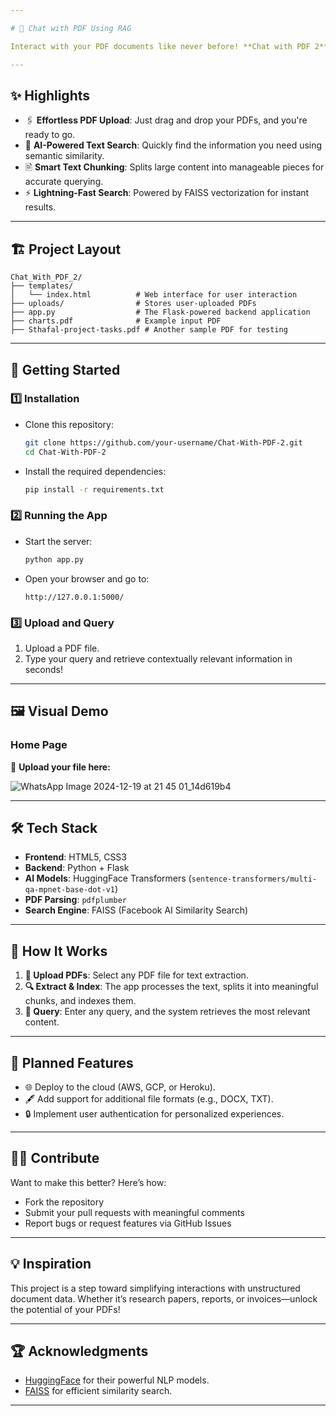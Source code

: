 ```yaml
---

# 💬 Chat with PDF Using RAG 

Interact with your PDF documents like never before! **Chat with PDF 2** makes it easy to upload, process, and query PDFs with the power of natural language processing and semantic search.

---
```


## ✨ Highlights
- 🖇️ **Effortless PDF Upload**: Just drag and drop your PDFs, and you're ready to go.
- 🧠 **AI-Powered Text Search**: Quickly find the information you need using semantic similarity.
- 🖹 **Smart Text Chunking**: Splits large content into manageable pieces for accurate querying.
- ⚡ **Lightning-Fast Search**: Powered by FAISS vectorization for instant results.

---

## 🏗️ Project Layout
```plaintext
Chat_With_PDF_2/
├── templates/
│   └── index.html          # Web interface for user interaction
├── uploads/                # Stores user-uploaded PDFs
├── app.py                  # The Flask-powered backend application
├── charts.pdf              # Example input PDF
├── Sthafal-project-tasks.pdf # Another sample PDF for testing
```

---

## 🚀 Getting Started

### 1️⃣ Installation
- Clone this repository:
  ```bash
  git clone https://github.com/your-username/Chat-With-PDF-2.git
  cd Chat-With-PDF-2
  ```
- Install the required dependencies:
  ```bash
  pip install -r requirements.txt
  ```

### 2️⃣ Running the App
- Start the server:
  ```bash
  python app.py
  ```
- Open your browser and go to:
  ```
  http://127.0.0.1:5000/
  ```

### 3️⃣ Upload and Query
1. Upload a PDF file.
2. Type your query and retrieve contextually relevant information in seconds!

---

## 🖼️ Visual Demo
### Home Page
🚀 **Upload your file here:**

![WhatsApp Image 2024-12-19 at 21 45 01_14d619b4](https://github.com/user-attachments/assets/bb558aad-f74c-44c2-8b33-1f52da23dd17)

---

## 🛠️ Tech Stack

- **Frontend**: HTML5, CSS3
- **Backend**: Python + Flask
- **AI Models**: HuggingFace Transformers (`sentence-transformers/multi-qa-mpnet-base-dot-v1`)
- **PDF Parsing**: `pdfplumber`
- **Search Engine**: FAISS (Facebook AI Similarity Search)

---

## 🧩 How It Works
1. **📂 Upload PDFs**: Select any PDF file for text extraction.
2. **🔍 Extract & Index**: The app processes the text, splits it into meaningful chunks, and indexes them.
3. **🤔 Query**: Enter any query, and the system retrieves the most relevant content.

---

## 🌟 Planned Features
- 🌐 Deploy to the cloud (AWS, GCP, or Heroku).
- 🖋️ Add support for additional file formats (e.g., DOCX, TXT).
- 🔒 Implement user authentication for personalized experiences.

---

## 👩‍💻 Contribute
Want to make this better? Here’s how:
- Fork the repository
- Submit your pull requests with meaningful comments
- Report bugs or request features via GitHub Issues

---

## 💡 Inspiration
This project is a step toward simplifying interactions with unstructured document data. Whether it’s research papers, reports, or invoices—unlock the potential of your PDFs!

---

## 🏆 Acknowledgments
- [HuggingFace](https://huggingface.co/) for their powerful NLP models.
- [FAISS](https://github.com/facebookresearch/faiss) for efficient similarity search.

---


